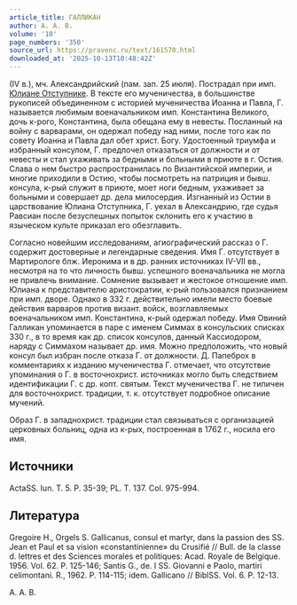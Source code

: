 ```yaml
---
article_title: ГАЛЛИКАН
author: A. А. В.
volume: '10'
page_numbers: '350'
source_url: https://pravenc.ru/text/161570.html
downloaded_at: '2025-10-13T10:48:42Z'
---
```


(IV в.), мч. Александрийский (пам. зап. 25 июля). Пострадал при имп. [Юлиане Отступнике](<https://pravenc.ru/text/Юлиане Отступнике.html>). В тексте его мученичества, в большинстве рукописей объединенном с историей мученичества Иоанна и Павла, Г. называется любимым военачальником имп. Константина Великого, дочь к-рого, Константина, была обещана ему в невесты. Посланный на войну с варварами, он одержал победу над ними, после того как по совету Иоанна и Павла дал обет христ. Богу. Удостоенный триумфа и избранный консулом, Г. предпочел отказаться от должности и от невесты и стал ухаживать за бедными и больными в приюте в г. Остия. Слава о нем быстро распространилась по Византийской империи, и многие приходили в Остию, чтобы посмотреть на патриция и бывш. консула, к-рый служит в приюте, моет ноги бедным, ухаживает за больными и совершает др. дела милосердия. Изгнанный из Остии в царствование Юлиана Отступника, Г. уехал в Александрию, где судья Равсиан после безуспешных попыток склонить его к участию в языческом культе приказал его обезглавить.

Согласно новейшим исследованиям, агиографический рассказ о Г. содержит достоверные и легендарные сведения. Имя Г. отсутствует в Мартирологе блж. Иеронима и в др. ранних источниках IV-VII вв., несмотря на то что личность бывш. успешного военачальника не могла не привлечь внимание. Сомнение вызывает и жестокое отношение имп. Юлиана к представителю аристократии, к-рый пользовался признанием при имп. дворе. Однако в 332 г. действительно имели место боевые действия варваров против визант. войск, возглавляемых военачальником имп. Константина, к-рый одержал победу. Имя Овиний Галликан упоминается в паре с именем Симмах в консульских списках 330 г., в то время как др. список консулов, данный Кассиодором, наряду с Симмахом называет др. имя. Можно предположить, что новый консул был избран после отказа Г. от должности. Д. Папеброх в комментариях к изданию мученичества Г. отмечает, что отсутствие упоминания о Г. в восточнохрист. источниках могло быть следствием идентификации Г. с др. копт. святым. Текст мученичества Г. не типичен для восточнохрист. традиции, т. к. отсутствует подробное описание мучений.

Образ Г. в западнохрист. традиции стал связываться с организацией церковных больниц, одна из к-рых, построенная в 1762 г., носила его имя.

## Источники

ActaSS. Iun. T. 5. P. 35-39; PL. T. 137. Col. 975-994.

## Литература

Gregoire H., Orgels S. Gallicanus, consul et martyr, dans la passion des SS. Jean et Paul et sa vision «сonstantinienne» du Crusifié // Bull. de la classe d. lettres et des Sciences morales et politiques: Acad. Royale de Belgique. 1956. Vol. 62. P. 125-146; Santis G., de. I SS. Giovanni e Paolo, martiri celimontani. R., 1962. P. 114-115; idem. Gallicano // BiblSS. Vol. 6. P. 12-13.

A. А. В.
